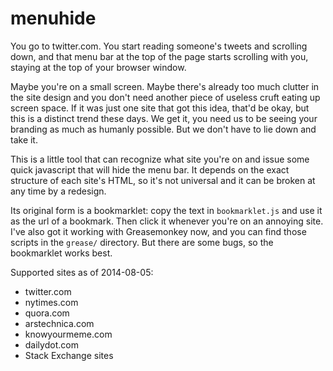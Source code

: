 menuhide
========

You go to twitter.com. You start reading someone's tweets and scrolling down, and that menu bar at the top of the page starts scrolling with you, staying at the top of your browser window.

Maybe you're on a small screen. Maybe there's already too much clutter in the site design and you don't need another piece of useless cruft eating up screen space. If it was just one site that got this idea, that'd be okay, but this is a distinct trend these days. We get it, you need us to be seeing your branding as much as humanly possible. But we don't have to lie down and take it.

This is a little tool that can recognize what site you're on and issue some quick javascript that will hide the menu bar. It depends on the exact structure of each site's HTML, so it's not universal and it can be broken at any time by a redesign.

Its original form is a bookmarklet: copy the text in `bookmarklet.js` and use it as the url of a bookmark. Then click it whenever you're on an annoying site. I've also got it working with Greasemonkey now, and you can find those scripts in the `grease/` directory. But there are some bugs, so the bookmarklet works best.

Supported sites as of 2014-08-05:
- twitter.com
- nytimes.com
- quora.com
- arstechnica.com
- knowyourmeme.com
- dailydot.com
- Stack Exchange sites

